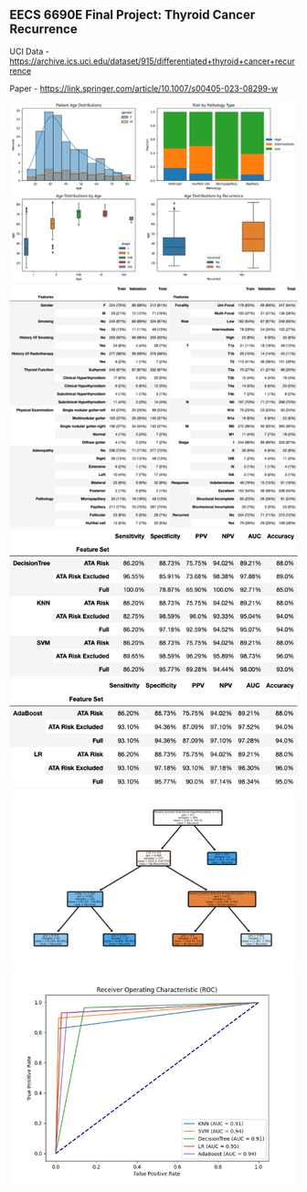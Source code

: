 ## EECS 6690E Final Project: Thyroid Cancer Recurrence

UCI Data - https://archive.ics.uci.edu/dataset/915/differentiated+thyroid+cancer+recurrence

Paper - https://link.springer.com/article/10.1007/s00405-023-08299-w


![figure 1](figures/figure_1.png)
![feature table](figures/feature_table.png)
![paper_model_results_table](figures/paper_model_results_table.png)
![new_model_results_table](figures/new_model_results_table.png)
![tree_nodes_example](figures/tree_nodes_example.png)
![ROC](figures/ROC.png)
